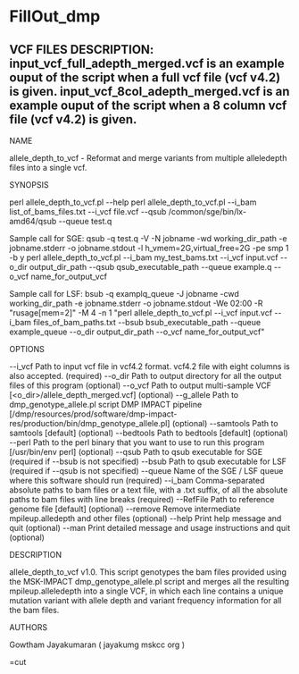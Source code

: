 # FillOut_dmp

VCF FILES DESCRIPTION:
input_vcf_full_adepth_merged.vcf is an example ouput of the script when a full vcf file (vcf v4.2) is given.
input_vcf_8col_adepth_merged.vcf is an example ouput of the script when a 8 column vcf file (vcf v4.2) is given.
---------------------------

NAME

allele_depth_to_vcf - Reformat and merge variants from multiple alleledepth files into a single vcf.

SYNOPSIS

 perl allele_depth_to_vcf.pl --help
 perl allele_depth_to_vcf.pl --i_bam list_of_bams_files.txt --i_vcf file.vcf --qsub /common/sge/bin/lx-amd64/qsub --queue test.q

 Sample call for SGE:
 qsub -q test.q -V -N jobname -wd working_dir_path -e jobname.stderr -o jobname.stdout -l h_vmem=2G,virtual_free=2G -pe smp 1 -b y perl allele_depth_to_vcf.pl --i_bam my_test_bams.txt --i_vcf input.vcf --o_dir output_dir_path --qsub qsub_executable_path --queue example.q --o_vcf name_for_output_vcf
 
 Sample call for LSF:
 bsub -q examplq_queue -J jobname -cwd working_dir_path -e jobname.stderr -o jobname.stdout -We 02:00 -R "rusage[mem=2]" -M 4 -n 1 "perl allele_depth_to_vcf.pl --i_vcf input.vcf --i_bam files_of_bam_paths.txt --bsub bsub_executable_path --queue example_queue --o_dir output_dir_path --o_vcf name_for_output_vcf"

OPTIONS

 --i_vcf          Path to input vcf file in vcf4.2 format. vcf4.2 file with eight columns is also accepted. (required)
 --o_dir     	  Path to output directory for all the output files of this program (optional)
 --o_vcf          Path to output multi-sample VCF [<o_dir>/allele_depth_merged.vcf] (optional)
 --g_allele       Path to dmp_genotype_allele.pl script DMP IMPACT pipeline [/dmp/resources/prod/software/dmp-impact-res/production/bin/dmp_genotype_allele.pl] (optional)
 --samtools       Path to samtools [default] (optional)
 --bedtools       Path to bedtools [default] (optional)
 --perl           Path to the perl binary that you want to use to run this program [/usr/bin/env perl] (optional)
 --qsub           Path to qsub executable for SGE (required if --bsub is not specified)
 --bsub           Path to qsub executable for LSF (required if --qsub is not specified)
 --queue          Name of the SGE / LSF queue where this software should run (required)
 --i_bam          Comma-separated absolute paths to bam files or a text file, with a .txt suffix, of all the absolute paths to bam files with line breaks (required)
 --RefFile        Path to reference genome file [default] (optional)
 --remove         Remove intermediate mpileup.alledepth and other files (optional)
 --help           Print help message and quit (optional)
 --man            Print detailed message and usage instructions and quit (optional)

DESCRIPTION

 allele_depth_to_vcf v1.0. This script genotypes the bam files provided using the MSK-IMPACT dmp_genotype_allele.pl script and merges all the resulting mpileup.alleledepth into a single VCF, in which each line contains a unique mutation variant with allele depth and variant frequency information for all the bam files.
 
AUTHORS

 Gowtham Jayakumaran ( jayakumg <at> mskcc <dot> org )

=cut
